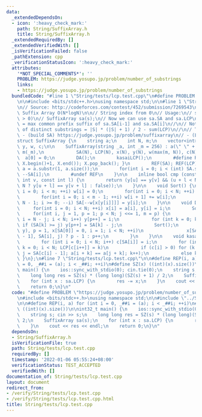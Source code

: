 ```yaml
---
data:
  _extendedDependsOn:
  - icon: ':heavy_check_mark:'
    path: String/SuffixArray.h
    title: String/SuffixArray.h
  _extendedRequiredBy: []
  _extendedVerifiedWith: []
  _isVerificationFailed: false
  _pathExtension: cpp
  _verificationStatusIcon: ':heavy_check_mark:'
  attributes:
    '*NOT_SPECIAL_COMMENTS*': ''
    PROBLEM: https://judge.yosupo.jp/problem/number_of_substrings
    links:
    - https://judge.yosupo.jp/problem/number_of_substrings
  bundledCode: "#line 1 \"String/tests/lcp.test.cpp\"\n#define PROBLEM \"https://judge.yosupo.jp/problem/number_of_substrings\"\
    \n\n#include <bits/stdc++.h>\nusing namespace std;\n\n#line 1 \"String/SuffixArray.h\"\
    \n// Source: http://codeforces.com/contest/452/submission/7269543\n// Efficient\
    \ Suffix Array O(N*logN)\n\n// String index from 0\n// Usage:\n// string s;  (s[i]\
    \ > 0)\n// SuffixArray sa(s);\n// Now we can use sa.SA and sa.LCP\n// sa.LCP[i]\
    \ = max common prefix suffix of sa.SA[i-1] and sa.SA[i]\n//\n// Notes:\n// - Number\
    \ of distinct substrings = |S| * (|S| + 1) / 2 - sum(LCP)\n//\n// Tested:\n//\
    \ - (build SA) https://judge.yosupo.jp/problem/suffixarray\n// - (LCP) https://judge.yosupo.jp/problem/number_of_substrings\n\
    struct SuffixArray {\n    string a;\n    int N, m;\n    vector<int> SA, LCP, x,\
    \ y, w, c;\n\n    SuffixArray(string _a, int _m = 256) : a(\" \" + _a), N(a.length()),\
    \ m(_m),\n            SA(N), LCP(N), x(N), y(N), w(max(m, N)), c(N) {\n      \
    \  a[0] = 0;\n        DA();\n        kasaiLCP();\n        #define REF(X) { rotate(X.begin(),\
    \ X.begin()+1, X.end()); X.pop_back(); }\n        REF(SA); REF(LCP);\n       \
    \ a = a.substr(1, a.size());\n        for(int i = 0; i < (int) SA.size(); ++i)\
    \ --SA[i];\n        #undef REF\n    }\n\n    inline bool cmp (const int u, const\
    \ int v, const int l) {\n        return (y[u] == y[v] && (u + l < N && v + l <\
    \ N ? y[u + l] == y[v + l] : false));\n    }\n\n    void Sort() {\n        for(int\
    \ i = 0; i < m; ++i) w[i] = 0;\n        for(int i = 0; i < N; ++i) ++w[x[y[i]]];\n\
    \        for(int i = 0; i < m - 1; ++i) w[i + 1] += w[i];\n        for(int i =\
    \ N - 1; i >= 0; --i) SA[--w[x[y[i]]]] = y[i];\n    }\n\n    void DA() {\n   \
    \     for(int i = 0; i < N; ++i) x[i] = a[i], y[i] = i;\n        Sort();\n   \
    \     for(int i, j = 1, p = 1; p < N; j <<= 1, m = p) {\n            for(p = 0,\
    \ i = N - j; i < N; i++) y[p++] = i;\n            for (int k = 0; k < N; ++k)\
    \ if (SA[k] >= j) y[p++] = SA[k] - j;\n            Sort();\n            for(swap(x,\
    \ y), p = 1, x[SA[0]] = 0, i = 1; i < N; ++i)\n                x[SA[i]] = cmp(SA[i\
    \ - 1], SA[i], j) ? p - 1 : p++;\n        }\n    }\n\n    void kasaiLCP() {\n\
    \        for (int i = 0; i < N; i++) c[SA[i]] = i;\n        for (int i = 0, j,\
    \ k = 0; i < N; LCP[c[i++]] = k)\n            if (c[i] > 0) for (k ? k-- : 0,\
    \ j = SA[c[i] - 1]; a[i + k] == a[j + k]; k++);\n            else k = 0;\n   \
    \ }\n};\n#line 7 \"String/tests/lcp.test.cpp\"\n\n#define REP(i, a) for (int i\
    \ = 0, _##i = (a); i < _##i; ++i)\n#define SZ(x) ((int)(x).size())\n\nint32_t\
    \ main() {\n    ios::sync_with_stdio(0); cin.tie(0);\n    string s; cin >> s;\n\
    \    long long res = SZ(s) * (long long)(SZ(s) + 1) / 2;\n    SuffixArray sa(s);\n\
    \    for (int x : sa.LCP) {\n        res -= x;\n    }\n    cout << res << endl;\n\
    \    return 0;\n}\n"
  code: "#define PROBLEM \"https://judge.yosupo.jp/problem/number_of_substrings\"\n\
    \n#include <bits/stdc++.h>\nusing namespace std;\n\n#include \"../SuffixArray.h\"\
    \n\n#define REP(i, a) for (int i = 0, _##i = (a); i < _##i; ++i)\n#define SZ(x)\
    \ ((int)(x).size())\n\nint32_t main() {\n    ios::sync_with_stdio(0); cin.tie(0);\n\
    \    string s; cin >> s;\n    long long res = SZ(s) * (long long)(SZ(s) + 1) /\
    \ 2;\n    SuffixArray sa(s);\n    for (int x : sa.LCP) {\n        res -= x;\n\
    \    }\n    cout << res << endl;\n    return 0;\n}\n"
  dependsOn:
  - String/SuffixArray.h
  isVerificationFile: true
  path: String/tests/lcp.test.cpp
  requiredBy: []
  timestamp: '2022-01-06 05:55:24+08:00'
  verificationStatus: TEST_ACCEPTED
  verifiedWith: []
documentation_of: String/tests/lcp.test.cpp
layout: document
redirect_from:
- /verify/String/tests/lcp.test.cpp
- /verify/String/tests/lcp.test.cpp.html
title: String/tests/lcp.test.cpp
---
```

